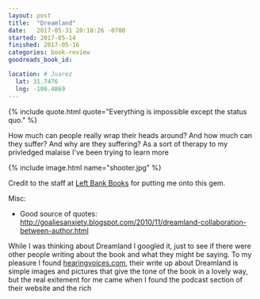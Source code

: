 ```yaml
---
layout: post
title:  "Dreamland"
date:   2017-05-31 20:18:26 -0700
started: 2017-05-14
finished: 2017-05-16
categories: book-review
goodreads_book_id:

location: # Juarez
  lat: 31.7476
  lng: -106.4869
---
```

{% include quote.html quote="Everything is impossible except the status quo." %}

How much can people really wrap their heads around? And how much can they suffer? And why are they suffering?
As a sort of therapy to my privledged malaise I've been trying to learn more 

  {% include image.html name="shooter.jpg" %}

Credit to the staff at [Left Bank Books][left-bank] for putting me onto this gem.

[left-bank]: http://www.leftbankbooks.com/sp.php

Misc:
 * Good source of quotes: http://goaliesanxiety.blogspot.com/2010/11/dreamland-collaboration-between-author.html


While I was thinking about Dreamland I googled it, just to see if there were other people writing about the book and what they might be saying. To my pleasure I found [hearingvoices.com](http://hearingvoices.com/webworks/juarez-killing-is-fun/), their write up about Dreamland is simple images and pictures that give the tone of the book in a lovely way, but the real exitement for me came when I found the podcast section of their website and the rich 